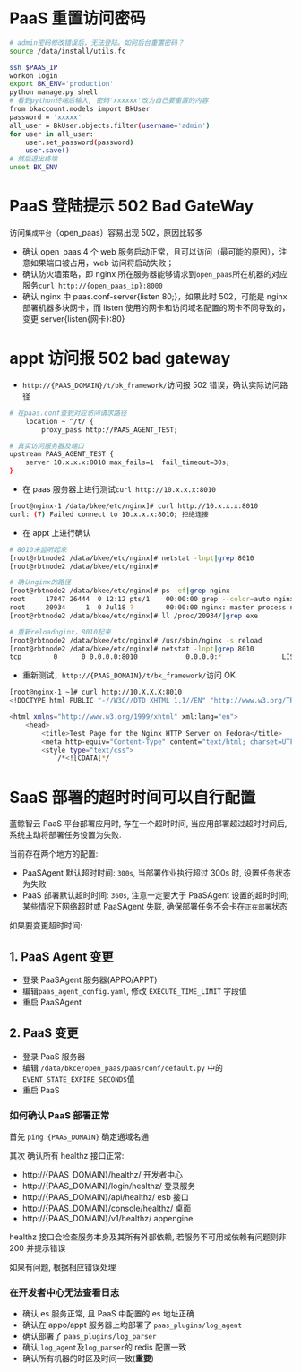 # PaaS 重置访问密码

```bash
# admin密码修改错误后，无法登陆。如何后台重置密码？  
source /data/install/utils.fc

ssh $PAAS_IP
workon login
export BK_ENV='production'
python manage.py shell
# 看到python终端后输入, 密码'xxxxxx'改为自己要重置的内容
from bkaccount.models import BkUser
password = 'xxxxx'
all_user = BkUser.objects.filter(username='admin')
for user in all_user:
	user.set_password(password)
	user.save()
# 然后退出终端
unset BK_ENV
```

# PaaS 登陆提示 502 Bad GateWay

访问`集成平台`（open_paas）容易出现 502，原因比较多

- 确认 open_paas 4 个 web 服务启动正常，且可以访问（最可能的原因），注意如果端口被占用，web 访问将启动失败；
- 确认防火墙策略，即 nginx 所在服务器能够请求到`open_paas`所在机器的对应服务`curl http://{open_paas_ip}:8000`
- 确认 nginx 中 paas.conf-server{listen 80;}，如果此时 502，可能是 nginx 部署机器多块网卡，而 listen 使用的网卡和访问域名配置的网卡不同导致的，变更 server{listen{网卡}:80}

# appt 访问报 502 bad gateway

- `http://{PAAS_DOMAIN}/t/bk_framework/`访问报 502 错误，确认实际访问路径

```bash
# 在paas.conf查到对应访问请求路径
    location ~ ^/t/ {
        proxy_pass http://PAAS_AGENT_TEST;

# 真实访问服务器及端口
upstream PAAS_AGENT_TEST {
    server 10.x.x.x:8010 max_fails=1  fail_timeout=30s;
}
```

- 在 paas 服务器上进行测试`curl http://10.x.x.x:8010`

```bash
[root@nginx-1 /data/bkee/etc/nginx]# curl http://10.x.x.x:8010
curl: (7) Failed connect to 10.x.x.x:8010; 拒绝连接
```

- 在 appt 上进行确认

```bash
# 8010未监听起来
[root@rbtnode2 /data/bkee/etc/nginx]# netstat -lnpt|grep 8010
[root@rbtnode2 /data/bkee/etc/nginx]#

# 确认nginx的路径
[root@rbtnode2 /data/bkee/etc/nginx]# ps -ef|grep nginx
root     17847 26444  0 12:12 pts/1    00:00:00 grep --color=auto nginx
root     20934     1  0 Jul18 ?        00:00:00 nginx: master process nginx
[root@rbtnode2 /data/bkee/etc/nginx]# ll /proc/20934/|grep exe

# 重新reloadnginx，8010起来
[root@rbtnode2 /data/bkee/etc/nginx]# /usr/sbin/nginx -s reload
[root@rbtnode2 /data/bkee/etc/nginx]# netstat -lnpt|grep 8010
tcp        0      0 0.0.0.0:8010            0.0.0.0:*               LISTEN      20934/nginx: master
```

- 重新测试，`http://{PAAS_DOMAIN}/t/bk_framework/`访问 OK

```bash
[root@nginx-1 ~]# curl http://10.X.X.X:8010
<!DOCTYPE html PUBLIC "-//W3C//DTD XHTML 1.1//EN" "http://www.w3.org/TR/xhtml11/DTD/xhtml11.dtd">

<html xmlns="http://www.w3.org/1999/xhtml" xml:lang="en">
    <head>
        <title>Test Page for the Nginx HTTP Server on Fedora</title>
        <meta http-equiv="Content-Type" content="text/html; charset=UTF-8" />
        <style type="text/css">
            /*<![CDATA[*/

```

# SaaS 部署的超时时间可以自行配置

蓝鲸智云 PaaS 平台部署应用时, 存在一个超时时间, 当应用部署超过超时时间后, 系统主动将部署任务设置为失败.

当前存在两个地方的配置:

- PaaSAgent 默认超时时间: `300s`, 当部署作业执行超过 300s 时, 设置任务状态为失败
- PaaS 部署默认超时时间: `360s`, 注意一定要大于 PaaSAgent 设置的超时时间; 某些情况下网络超时或 PaaSAgent 失联, 确保部署任务不会卡在`正在部署`状态

如果要变更超时时间:

## 1. PaaS Agent 变更

- 登录 PaaSAgent 服务器(APPO/APPT)
- 编辑`paas_agent_config.yaml`, 修改 `EXECUTE_TIME_LIMIT` 字段值
- 重启 PaaSAgent

## 2. PaaS 变更

- 登录 PaaS 服务器
- 编辑 `/data/bkce/open_paas/paas/conf/default.py` 中的`EVENT_STATE_EXPIRE_SECONDS`值
- 重启 PaaS

### 如何确认 PaaS 部署正常

首先 `ping {PAAS_DOMAIN}` 确定通域名通

其次 确认所有 healthz 接口正常:

- http://{PAAS_DOMAIN}/healthz/ 开发者中心
- http://{PAAS_DOMAIN}/login/healthz/ 登录服务
- http://{PAAS_DOMAIN}/api/healthz/ esb 接口
- http://{PAAS_DOMAIN}/console/healthz/ 桌面
- http://{PAAS_DOMAIN}/v1/healthz/  appengine

healthz 接口会检查服务本身及其所有外部依赖, 若服务不可用或依赖有问题则非 200 并提示错误

如果有问题, 根据相应错误处理  

### 在开发者中心无法查看日志

- 确认 es 服务正常, 且 PaaS 中配置的 es 地址正确
- 确认在 appo/appt 服务器上均部署了 `paas_plugins/log_agent`
- 确认部署了 `paas_plugins/log_parser`
- 确认 `log_agent`及`log_parser`的 redis 配置一致
- 确认所有机器的时区及时间一致(**重要**)


